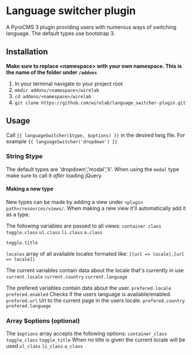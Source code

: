 # Language switcher plugin
A PyroCMS 3 plugin providing users with numerous ways of switching language. The default types use bootstrap 3.

## Installation
__Make sure to replace \<namespace\> with your own namespace. This is the name of the folder under `/addons`__
1. In your terminal navigate to your project root
2. `mkdir addons/<namespace>/wirelab`
2. `cd addons/<namespace>/wirelab`
3. `git clone https://github.com/wirelab/language_switcher-plugin.git`

## Usage
Call `{{ languageSwitcher($type, $options) }}` in the desired twig file. For example `{{ languageSwitcher('dropdown') }}`

### String $type
The default types are 'dropdown','modal','li'.
When using the `modal` type make sure to call it _after_ loading jQuery.

#### Making a new type
New types can be made by adding a view under `<plugin path>/resources/views/`. When making a new view it'll automatically add it as a type.

The following variables are passed to all views:
`container.class`
`toggle.class`
`ul.class`
`li.class`
`a.class`

`toggle.title`

`locales` array of all available locales formated like: `[[url => locale],[url => locale]]`

The current variables contain data about the locale that's currently in use
`current.locale`
`current.country`
`current.language`

The prefered variables contain data about the user.
`prefered.locale`
`prefered.enabled` Checks if the users language is available/enabled.
`prefered.url` Url to the current page in the users locale.
`prefered.country`
`prefered.language`

### Array $options (optional)
The `$options` array accepts the following options:
`container_class`
`toggle_class`
`toggle_title` When no title is given the current locale will be used
`ul_class`
`li_class`
`a_class`